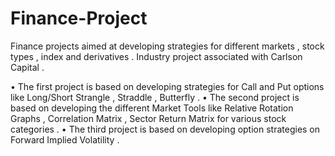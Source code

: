 # Finance-Project
Finance projects aimed at developing strategies for different markets , stock types , index and derivatives . Industry project associated with Carlson Capital .

• The first project is based on developing strategies for Call and Put options like Long/Short Strangle , Straddle , Butterfly .
• The second project is based on developing the different Market Tools like Relative Rotation Graphs , Correlation Matrix , Sector Return
Matrix for various stock categories .
• The third project is based on developing option strategies on Forward Implied Volatility .
